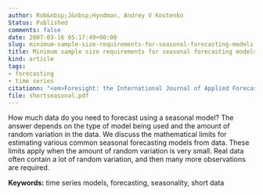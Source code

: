 ```yaml
---
author: Rob&nbsp;J&nbsp;Hyndman, Andrey V Kostenko
Status: Published
comments: false
date: 2007-03-16 05:17:49+00:00
slug: minimum-sample-size-requirements-for-seasonal-forecasting-models
title: Minimum sample size requirements for seasonal forecasting models
kind: article
tags:
- forecasting
- time series
citationn: "<em>Foresight: the International Journal of Applied Forecasting</em> <b>6</b>, 12-15"
file: shortseasonal.pdf
---
```



How much data do you need to forecast using a seasonal model? The answer depends on the type of model being used and the amount of random variation in the data. We discuss the mathematical limits for estimating various common seasonal forecasting models from data. These limits apply when the amount of random variation is very small. Real data often contain a lot of random variation, and then many more observations are required.

**Keywords:** time series models, forecasting, seasonality, short data

